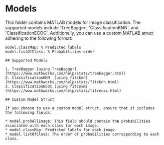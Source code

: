 # Models
This folder contains MATLAB models for image classification. The supported models include 'TreeBagger', 'ClassificationKNN', and 'ClassificationECOC'. Additionally, you can use a custom MATLAB struct adhering to the following format:

```model.probAllImage: % Probabilities
model.classMap: % Predicted labels
model.listOfClass: % Probabilities order

## Supported Models

1. TreeBagger [using TreeBagger](https://www.mathworks.com/help/stats/treebagger.html)
2. ClassificationKNN  [using fitcknn](https://www.mathworks.com/help/stats/fitcknn.html)
3. ClassificationECOC [using fitcsvm](https://www.mathworks.com/help/stats/fitcecoc.html)

## Custom Model Struct

If you choose to use a custom model struct, ensure that it includes the following fields:

* model.probAllImage: This field should contain the probabilities associated with each class for each image.
* model.classMap: Predicted labels for each image.
* model.listOfClass: The order of probabilities corresponding to each class.
